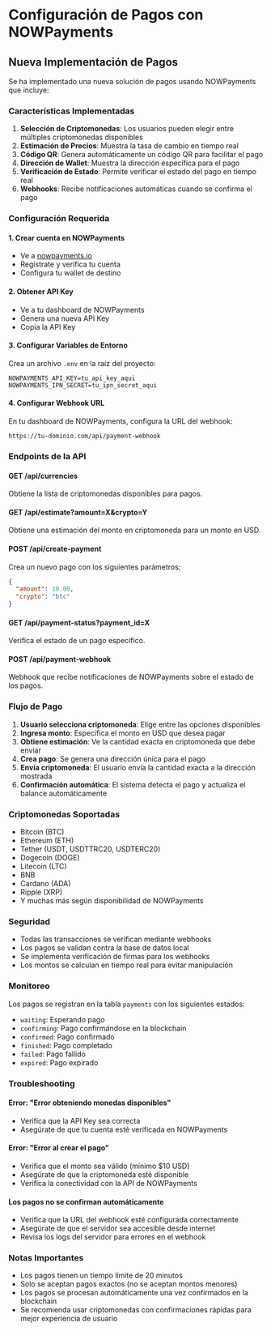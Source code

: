 # Configuración de Pagos con NOWPayments

## Nueva Implementación de Pagos

Se ha implementado una nueva solución de pagos usando NOWPayments que incluye:

### Características Implementadas

1. **Selección de Criptomonedas**: Los usuarios pueden elegir entre múltiples criptomonedas disponibles
2. **Estimación de Precios**: Muestra la tasa de cambio en tiempo real
3. **Código QR**: Genera automáticamente un código QR para facilitar el pago
4. **Dirección de Wallet**: Muestra la dirección específica para el pago
5. **Verificación de Estado**: Permite verificar el estado del pago en tiempo real
6. **Webhooks**: Recibe notificaciones automáticas cuando se confirma el pago

### Configuración Requerida

#### 1. Crear cuenta en NOWPayments
- Ve a [nowpayments.io](https://nowpayments.io)
- Regístrate y verifica tu cuenta
- Configura tu wallet de destino

#### 2. Obtener API Key
- Ve a tu dashboard de NOWPayments
- Genera una nueva API Key
- Copia la API Key

#### 3. Configurar Variables de Entorno
Crea un archivo `.env` en la raíz del proyecto:

```env
NOWPAYMENTS_API_KEY=tu_api_key_aqui
NOWPAYMENTS_IPN_SECRET=tu_ipn_secret_aqui
```

#### 4. Configurar Webhook URL
En tu dashboard de NOWPayments, configura la URL del webhook:
```
https://tu-dominio.com/api/payment-webhook
```

### Endpoints de la API

#### GET /api/currencies
Obtiene la lista de criptomonedas disponibles para pagos.

#### GET /api/estimate?amount=X&crypto=Y
Obtiene una estimación del monto en criptomoneda para un monto en USD.

#### POST /api/create-payment
Crea un nuevo pago con los siguientes parámetros:
```json
{
  "amount": 10.00,
  "crypto": "btc"
}
```

#### GET /api/payment-status?payment_id=X
Verifica el estado de un pago específico.

#### POST /api/payment-webhook
Webhook que recibe notificaciones de NOWPayments sobre el estado de los pagos.

### Flujo de Pago

1. **Usuario selecciona criptomoneda**: Elige entre las opciones disponibles
2. **Ingresa monto**: Especifica el monto en USD que desea pagar
3. **Obtiene estimación**: Ve la cantidad exacta en criptomoneda que debe enviar
4. **Crea pago**: Se genera una dirección única para el pago
5. **Envía criptomoneda**: El usuario envía la cantidad exacta a la dirección mostrada
6. **Confirmación automática**: El sistema detecta el pago y actualiza el balance automáticamente

### Criptomonedas Soportadas

- Bitcoin (BTC)
- Ethereum (ETH)
- Tether (USDT, USDTTRC20, USDTERC20)
- Dogecoin (DOGE)
- Litecoin (LTC)
- BNB
- Cardano (ADA)
- Ripple (XRP)
- Y muchas más según disponibilidad de NOWPayments

### Seguridad

- Todas las transacciones se verifican mediante webhooks
- Los pagos se validan contra la base de datos local
- Se implementa verificación de firmas para los webhooks
- Los montos se calculan en tiempo real para evitar manipulación

### Monitoreo

Los pagos se registran en la tabla `payments` con los siguientes estados:
- `waiting`: Esperando pago
- `confirming`: Pago confirmándose en la blockchain
- `confirmed`: Pago confirmado
- `finished`: Pago completado
- `failed`: Pago fallido
- `expired`: Pago expirado

### Troubleshooting

#### Error: "Error obteniendo monedas disponibles"
- Verifica que la API Key sea correcta
- Asegúrate de que tu cuenta esté verificada en NOWPayments

#### Error: "Error al crear el pago"
- Verifica que el monto sea válido (mínimo $10 USD)
- Asegúrate de que la criptomoneda esté disponible
- Verifica la conectividad con la API de NOWPayments

#### Los pagos no se confirman automáticamente
- Verifica que la URL del webhook esté configurada correctamente
- Asegúrate de que el servidor sea accesible desde internet
- Revisa los logs del servidor para errores en el webhook

### Notas Importantes

- Los pagos tienen un tiempo límite de 20 minutos
- Solo se aceptan pagos exactos (no se aceptan montos menores)
- Los pagos se procesan automáticamente una vez confirmados en la blockchain
- Se recomienda usar criptomonedas con confirmaciones rápidas para mejor experiencia de usuario





